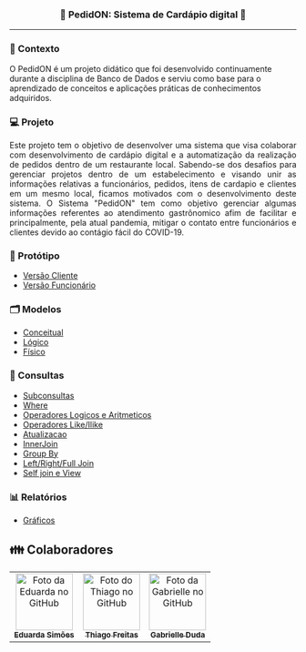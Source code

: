 <h3 align="center">
  <strong> 🚧 PedidON: Sistema de Cardápio digital 🚧 </strong>
</h3>

_________

### 📌 Contexto
O PedidON é um projeto didático que foi desenvolvido continuamente durante a disciplina de Banco de Dados e serviu como base para o aprendizado de conceitos e aplicações práticas de conhecimentos adquiridos.

### :computer: Projeto

<p align='justify'>
Este projeto tem o objetivo de desenvolver uma sistema que visa colaborar com desenvolvimento de cardápio digital e a automatização da realização de pedidos dentro de um restaurante local. Sabendo-se dos desafios para gerenciar projetos dentro de um estabelecimento e visando unir as informações relativas a funcionários, pedidos, itens de cardapio e clientes em um mesmo local, ficamos motivados com o desenvolvimento deste sistema. O Sistema "PedidON" tem como objetivo gerenciar algumas informações referentes ao atendimento gastrônomico afim de facilitar e principalmente, pela atual pandemia, mitigar o contato entre funcionários e clientes devido ao contágio fácil do COVID-19. 
</p>

### :art: Protótipo

- [Versão Cliente](https://github.com/eduardarsimoes/BD1_PedidON/blob/master/arquivos/Prototipo_Cliente.pdf)
- [Versão Funcionário](https://github.com/eduardarsimoes/BD1_PedidON/blob/master/arquivos/Prototipo_Funcionario.pdf)

### 🗂 Modelos
- [Conceitual](https://github.com/eduardarsimoes/BD1_PedidON/blob/master/images/5_Modelo%20Conceitual.png)
- [Lógico](https://github.com/eduardarsimoes/BD1_PedidON/blob/master/images/6_Modelo%20Logico%20(1).png)
- [Físico](https://github.com/eduardarsimoes/BD1_PedidON/blob/master/arquivos/7.Modelo%20fisico.sql)

### 🔎 Consultas
- [Subconsultas](https://github.com/eduardarsimoes/BD1_PedidON/blob/master/arquivos/9.10_Subconsultas.ipynb)
- [Where](https://github.com/eduardarsimoes/BD1_PedidON/blob/master/arquivos/9.2_ConsultasWhere.ipynb)
- [Operadores Logicos e Aritmeticos](https://github.com/eduardarsimoes/BD1_PedidON/blob/master/arquivos/9.3_ConsultasOperadoresLogicoseAritmeticos%26TabelasouCamposRenomeados.ipynb)
- [Operadores Like/Ilike](https://github.com/eduardarsimoes/BD1_PedidON/blob/master/arquivos/9.4_ConsultasOperadoresLikeIlike%26Datas.ipynb)
- [Atualizacao](https://github.com/eduardarsimoes/BD1_PedidON/blob/master/arquivos/9.5_InstrucoesAtualizacao%26ExclusaoDados.ipynb)
- [InnerJoin](https://github.com/eduardarsimoes/BD1_PedidON/blob/master/arquivos/9.6_ConsultasInnerJoin%26OrderBy.ipynb)
- [Group By](https://github.com/eduardarsimoes/BD1_PedidON/blob/master/arquivos/9.7_ConsultasGroupBy%26FuncoesAgrupamento.ipynb)
- [Left/Right/Full Join](https://github.com/eduardarsimoes/BD1_PedidON/blob/master/arquivos/9.8_ConsultasLeft%26Right%26FullJoin.ipynb)
- [Self join e View](https://github.com/eduardarsimoes/BD1_PedidON/blob/master/arquivos/9.9_ConsultasSelfJoin%26View.ipynb)

### 📊 Relatórios
- [Gráficos](https://github.com/eduardarsimoes/BD1_PedidON/blob/master/arquivos/10.Relat%C3%B3rios%26Gr%C3%A1ficos.ipynb)

## 👪 Colaboradores<br>
<table>
  <tr>
    <td align="center">
      <a href="https://github.com/eduardarsimoes">
        <img src="https://avatars.githubusercontent.com/u/49563897?v=4" width="100px;" alt="Foto da Eduarda no GitHub"/><br>
        <sub>
          <b>Eduarda Simões</b>
        </sub>
      </a><br>
    </td>
    <td align="center">
      <a href="https://github.com/thiagocf2">
        <img src="https://avatars.githubusercontent.com/u/35338252?v=4" width="100px;" alt="Foto do Thiago no GitHub"/><br>
        <sub>
          <b>Thiago Freitas</b>
        </sub>
      </a><br>
    </td>	  
    <td align="center">
      <a href="https://github.com/GabrielleDuda">
        <img src="https://avatars.githubusercontent.com/u/58011180?v=4" width="100px;" alt="Foto da Gabrielle no GitHub"/><br>
        <sub>
          <b>Gabrielle Duda</b>
        </sub>
      </a><br>
    </td>
  </tr>
</table>
